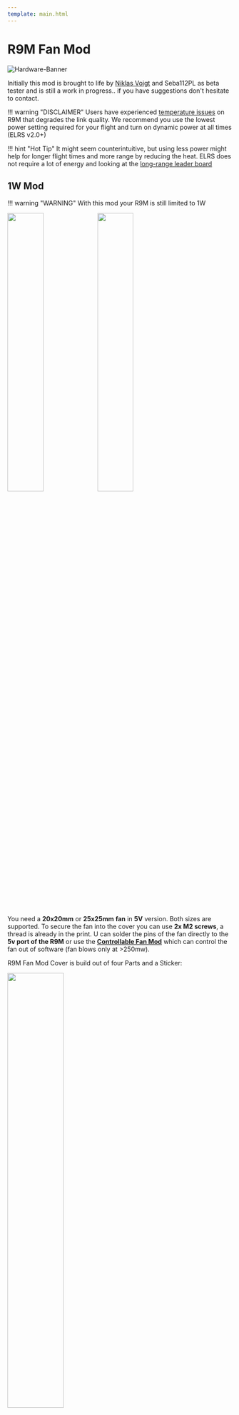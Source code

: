 ```yaml
---
template: main.html
---
```

# R9M Fan Mod

![Hardware-Banner](https://raw.githubusercontent.com/ExpressLRS/ExpressLRS-Hardware/master/img/hardware.png)

Initially this mod is brought to life by [Niklas Voigt](https://discordapp.com/users/773143572354039828) and Seba112PL as beta tester and is still a work in progress.. if you have suggestions don't hesitate to contact.

!!! warning "DISCLAIMER"
    Users have experienced [temperature issues](https://github.com/ExpressLRS/ExpressLRS/issues/429) on R9M that degrades the link quality. We recommend you use the lowest power setting required for your flight and turn on dynamic power at all times (ELRS v2.0+)

!!! hint "Hot Tip"
    It might seem counterintuitive, but using less power might help for longer flight times and more range by reducing the heat. ELRS does not require a lot of energy and looking at the [long-range leader board](https://github.com/ExpressLRS/ExpressLRS#current-leaderboard)

## 1W Mod
!!! warning "WARNING" 
    With this mod your R9M is still limited to 1W

<img src="https://raw.githubusercontent.com/ExpressLRS/ExpressLRS-Hardware/master/STL/R9M-Fan-Mod-Case/view-top.png" data-canonical-src="https://raw.githubusercontent.com/ExpressLRS/ExpressLRS-Hardware/master/STL/R9M-Fan-Mod-Case/view-top.png" width="40%"/><img src="https://raw.githubusercontent.com/ExpressLRS/ExpressLRS-Hardware/master/STL/R9M-Fan-Mod-Case/view-bottom.png" data-canonical-src="https://raw.githubusercontent.com/ExpressLRS/ExpressLRS-Hardware/master/STL/R9M-Fan-Mod-Case/view-bottom.png" width="40%" />

You need a **20x20mm** or **25x25mm** **fan** in **5V** version. 
Both sizes are supported. To secure the fan into the cover you can use **2x M2 screws**, a thread is already in the print.
U can solder the pins of the fan directly to the **5v port of the R9M** or use the [**Controllable Fan Mod**](../../hardware/fan-mod/#controllable-fan-mod) which can control the fan out of software (fan blows only at >250mw). 

R9M Fan Mod Cover is build out of four Parts and a Sticker:

<img src="https://raw.githubusercontent.com/ExpressLRS/ExpressLRS-Hardware/master/STL/R9M-Fan-Mod-Case/view-description.png" data-canonical-src="https://raw.githubusercontent.com/ExpressLRS/ExpressLRS-Hardware/master/STL/R9M-Fan-Mod-Case/view-description.png" width="50%" height="auto" />

### Download:
* [R9M-Fan-Case-Cover.stl](https://github.com/ExpressLRS/ExpressLRS-Hardware/raw/master/STL/R9M-Fan-Mod-Case/R9M-Fan-Case-Cover.stl)
* [R9M-Fan-Case-Pins.stl](https://github.com/ExpressLRS/ExpressLRS-Hardware/raw/master/STL/R9M-Fan-Mod-Case/R9M-Fan-Case-Pins.stl)
* [R9M-Fan-Case-XT30.stl](https://github.com/ExpressLRS/ExpressLRS-Hardware/raw/master/STL/R9M-Fan-Mod-Case/R9M-Fan-Case-XT30.stl)
* [R9M-Fan-Case-Standoff.stl](https://github.com/ExpressLRS/ExpressLRS-Hardware/raw/master/STL/R9M-Fan-Mod-Case/R9M-Fan-Case-Standoff.stl) (2x)
* [R9M-ExpressLRS-900Mhz.pdf](https://github.com/ExpressLRS/ExpressLRS-Hardware/raw/master/STL/R9M-Fan-Mod-Case/R9M-ExpressLRS-900Mhz.pdf)

or from [Thingiverse](https://www.thingiverse.com/thing:4829360)

***

## Controllable Fan Mod
Additionally to the fan you'll need one NPN Transistor (e.g. `2N4401`) or N-Channel MOSFET (e.g. `BS170` has built-in Shotky-Diode) and a resistor (200-3k7)

<img src="https://github.com/ExpressLRS/ExpressLRS-Hardware/blob/master/img/wiki-from-discord/n-channel-mosfet.png?raw=true" width="40%" />
<img src="https://github.com/ExpressLRS/ExpressLRS-Hardware/blob/master/img/wiki-from-discord/npn-transistor.png?raw=true" width="40%" />

### R9M2019 Build notice

The PB9 pad location on the R9M2019 module is a bit different. Please see the photo.

<img src="https://github.com/ExpressLRS/ExpressLRS-Hardware/blob/master/img/wiki-from-discord/R9M2019.png?raw=true" width="50%" />

***

## 2W Mod 
!!! warning "WARNING"
    Only do this if you are comfortable with modding hardware

In addition to the [3D printed Cover](../../hardware/fan-mod/) & the [**Controllable Fan Mod**](../../hardware/fan-mod/#controllable-fan-mod) you'll need:

* Fan + Heatsink ` "2507 25MM 25x25x13MM Hydraulic bearing Graphics card Cooling fan with heat sink 5V 12V m.2 SSD Fan with 2pin"`
* Thermalpad 0.5mm ` "1pc 100mmx100mmx0.5mm GPU Northbridge IC LED Chipset Heatsink Cooling Conductive Silicone Thermal Pad,100x100x0.5mm w/ 3.2W/M-K"`

The screw heads are cut off to reduce height.

<img src="https://github.com/ExpressLRS/ExpressLRS-Hardware/blob/master/img/wiki-from-discord/heatsink.jpeg?raw=true" width="40%" />
<img src="https://github.com/ExpressLRS/ExpressLRS-Hardware/blob/master/img/wiki-from-discord/heatsink2.jpeg?raw=true" width="40%" />
<img src="https://github.com/ExpressLRS/ExpressLRS-Hardware/blob/master/img/wiki-from-discord/heatsink4.jpeg?raw=true" width="40%" />
<img src="https://github.com/ExpressLRS/ExpressLRS-Hardware/blob/master/img/wiki-from-discord/heatsink5.jpeg?raw=true" width="40%" />

If you can see in picture 3, the 5v fan is connected to the power source of the module, so the fan is used with some overvoltage and spins with higher rpm... tested for a long time and should not be a problem for the fan.
If you don't know how to allow the 2W in the firmware, don't do this mod!🤦‍♂️

***
# Here are some makes:  
<img src="https://github.com/ExpressLRS/ExpressLRS-Hardware/raw/master/STL/R9M-Fan-Mod-Case/view-real.jpg" width="20%">
<img src="https://github.com/ExpressLRS/ExpressLRS-Hardware/blob/master/img/wiki-from-discord/make2.jpeg?raw=true" width="20%">
<img src="https://github.com/ExpressLRS/ExpressLRS-Hardware/blob/master/img/wiki-from-discord/make3.jpeg?raw=true" width="20%">
<img src="https://github.com/ExpressLRS/ExpressLRS-Hardware/blob/master/img/wiki-from-discord/make4.jpeg?raw=true" width="20%">


